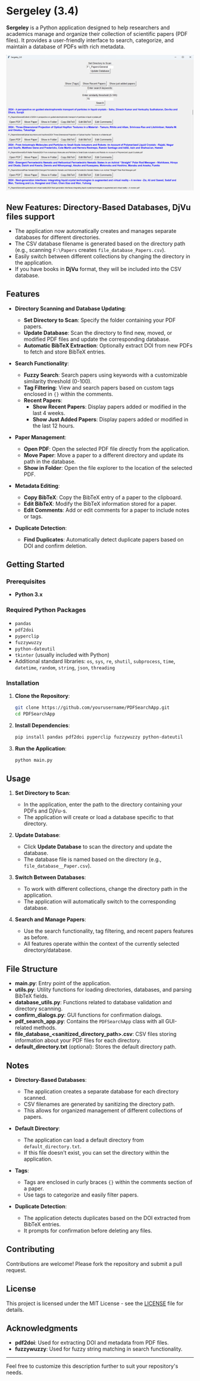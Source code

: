 # Sergeley (3.4)

**Sergeley** is a Python application designed to help researchers and academics manage and organize their collection of scientific papers (PDF files). It provides a user-friendly interface to search, categorize, and maintain a database of PDFs with rich metadata.

![Screenshot of the project](https://github.com/Srg-Shv/Sergeley/blob/main/Screenshot.png)

## New Features: Directory-Based Databases, DjVu files support

  - The application now automatically creates and manages separate databases for different directories.
  - The CSV database filename is generated based on the directory path (e.g., scanning `F:\Papers` creates `file_database_Papers.csv`).
  - Easily switch between different collections by changing the directory in the application.
  - If you have books in **DjVu** format, they will be included into the CSV database.

## Features

- **Directory Scanning and Database Updating**:
  - **Set Directory to Scan**: Specify the folder containing your PDF papers.
  - **Update Database**: Scan the directory to find new, moved, or modified PDF files and update the corresponding database.
  - **Automatic BibTeX Extraction**: Optionally extract DOI from new PDFs to fetch and store BibTeX entries.

- **Search Functionality**:
  - **Fuzzy Search**: Search papers using keywords with a customizable similarity threshold (0-100).
  - **Tag Filtering**: View and search papers based on custom tags enclosed in `{}` within the comments.
  - **Recent Papers**:
    - **Show Recent Papers**: Display papers added or modified in the last 4 weeks.
    - **Show Just Added Papers**: Display papers added or modified in the last 12 hours.

- **Paper Management**:
  - **Open PDF**: Open the selected PDF file directly from the application.
  - **Move Paper**: Move a paper to a different directory and update its path in the database.
  - **Show in Folder**: Open the file explorer to the location of the selected PDF.

- **Metadata Editing**:
  - **Copy BibTeX**: Copy the BibTeX entry of a paper to the clipboard.
  - **Edit BibTeX**: Modify the BibTeX information stored for a paper.
  - **Edit Comments**: Add or edit comments for a paper to include notes or tags.

- **Duplicate Detection**:
  - **Find Duplicates**: Automatically detect duplicate papers based on DOI and confirm deletion.

## Getting Started

### Prerequisites

- **Python 3.x**

### Required Python Packages

- `pandas`
- `pdf2doi`
- `pyperclip`
- `fuzzywuzzy`
- `python-dateutil`
- `tkinter` (usually included with Python)
- Additional standard libraries: `os`, `sys`, `re`, `shutil`, `subprocess`, `time`, `datetime`, `random`, `string`, `json`, `threading`

### Installation

1. **Clone the Repository**:

   ```bash
   git clone https://github.com/yourusername/PDFSearchApp.git
   cd PDFSearchApp
   ```

2. **Install Dependencies**:

   ```bash
   pip install pandas pdf2doi pyperclip fuzzywuzzy python-dateutil
   ```

3. **Run the Application**:

   ```bash
   python main.py
   ```

## Usage

1. **Set Directory to Scan**:

   - In the application, enter the path to the directory containing your PDFs and DjVu-s.
   - The application will create or load a database specific to that directory.

2. **Update Database**:

   - Click **Update Database** to scan the directory and update the database.
   - The database file is named based on the directory (e.g., `file_database__Paper.csv`).

3. **Switch Between Databases**:

   - To work with different collections, change the directory path in the application.
   - The application will automatically switch to the corresponding database.

4. **Search and Manage Papers**:

   - Use the search functionality, tag filtering, and recent papers features as before.
   - All features operate within the context of the currently selected directory/database.

## File Structure

- **main.py**: Entry point of the application.
- **utils.py**: Utility functions for loading directories, databases, and parsing BibTeX fields.
- **database_utils.py**: Functions related to database validation and directory scanning.
- **confirm_dialogs.py**: GUI functions for confirmation dialogs.
- **pdf_search_app.py**: Contains the `PDFSearchApp` class with all GUI-related methods.
- **file_database_<sanitized_directory_path>.csv**: CSV files storing information about your PDF files for each directory.
- **default_directory.txt** (optional): Stores the default directory path.

## Notes

- **Directory-Based Databases**:

  - The application creates a separate database for each directory scanned.
  - CSV filenames are generated by sanitizing the directory path.
  - This allows for organized management of different collections of papers.

- **Default Directory**:

  - The application can load a default directory from `default_directory.txt`.
  - If this file doesn't exist, you can set the directory within the application.

- **Tags**:

  - Tags are enclosed in curly braces `{}` within the comments section of a paper.
  - Use tags to categorize and easily filter papers.

- **Duplicate Detection**:

  - The application detects duplicates based on the DOI extracted from BibTeX entries.
  - It prompts for confirmation before deleting any files.

## Contributing

Contributions are welcome! Please fork the repository and submit a pull request.

## License

This project is licensed under the MIT License - see the [LICENSE](LICENSE) file for details.

## Acknowledgments

- **pdf2doi**: Used for extracting DOI and metadata from PDF files.
- **fuzzywuzzy**: Used for fuzzy string matching in search functionality.

---

Feel free to customize this description further to suit your repository's needs.





<meta name="google-site-verification" content="LC3MBThxZHdkv-GIfT8Gnp1oKp-Ki9yaNICjSmDRPII" />
